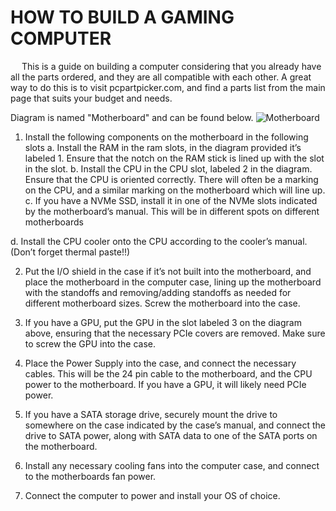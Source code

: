 # HOW TO BUILD A GAMING COMPUTER
 
This is a guide on building a computer considering that you already have all the parts ordered, and they are all compatible with each other. 
A great way to do this is to visit pcpartpicker.com, and find a parts list from the main page that suits your budget and needs.

Diagram is named "Motherboard" and can be found below.
![Motherboard](https://github.com/user-attachments/assets/416e8f30-6339-4799-a71f-fc7bb0a2a6f2)

1.	Install the following components on the motherboard in the following slots
  a.	Install the RAM in the ram slots, in the diagram provided it’s labeled 1. Ensure that the notch on the RAM stick is lined up with the slot in the slot.
  b.	Install the CPU in the CPU slot, labeled 2 in the diagram. Ensure that the CPU is oriented correctly. There will often be a marking on the CPU, and a similar marking on the motherboard which will line up.
  c.	If you have a NVMe SSD, install it in one of the NVMe slots indicated by the motherboard’s manual. This will be in different spots on different motherboards

d.	Install the CPU cooler onto the CPU according to the cooler’s manual. (Don’t forget thermal paste!!)
 
2.	Put the I/O shield in the case if it’s not built into the motherboard, and place the motherboard in the computer case, lining up the motherboard with the standoffs and removing/adding standoffs as needed for different motherboard sizes. Screw the motherboard into the case.

3.	If you have a GPU, put the GPU in the slot labeled 3 on the diagram above, ensuring that the necessary PCIe covers are removed. Make sure to screw the GPU into the case.

4.	Place the Power Supply into the case, and connect the necessary cables. This will be the 24 pin cable to the motherboard, and the CPU power to the motherboard. If you have a GPU, it will likely need PCIe power. 

5.	If you have a SATA storage drive, securely mount the drive to somewhere on the case indicated by the case’s manual, and connect the drive to SATA power, along with SATA data to one of the SATA ports on the motherboard.

6.	Install any necessary cooling fans into the computer case, and connect to the motherboards fan power.

7.	Connect the computer to power and install your OS of choice. 
